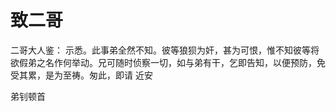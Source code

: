 # 致二哥

二哥大人鉴：
示悉。此事弟全然不知。彼等狼狈为奸，甚为可恨，惟不知彼等将欲假弟之名作何举动。兄可随时侦察一切，如与弟有干，乞即告知，以便预防，免受其累，是为至祷。匆此，即请
近安

弟钊顿首

